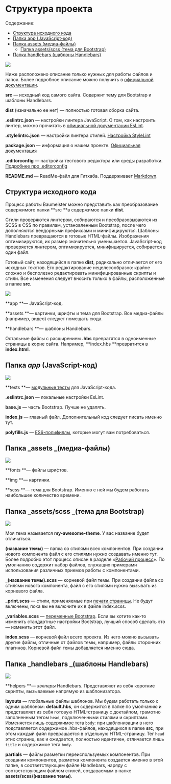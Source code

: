 # Структура проекта

Содержание:

* [Структура исходного кода](#структура-исходного-кода)
* [Папка app \(JavaScript-код\)](#папка-app-javascript-код)
* [Папка assets \(медиа-файлы\)](#папка-assets-медиа-файлы)
  * [Папка assets/scss \(тема для Bootstrap\)](#папка-assetsscss-тема-для-bootstrap)
* [Папка handlebars \(шаблоны Handlebars\)](#папка-handlebars-шаблоны-handlebars)

![](/assets/structure.png)

Ниже расположено описание только нужных для работы файлов и папок. Более подробное описание можно получить в [официальной документации](https://github.com/micromata/Baumeister/blob/master/README.md).

**src** — исходный код самого сайта. Содержит тему для Bootstrap и шаблоны Handlebars.

**dist** \(изначально ее нет\) — полностью готовая сборка сайта.

**.eslintrc.json** — настройки линтера JavaScript. О том, как настроить линтер, можно прочитать в [официальной документации EsLint](https://eslint.org/docs/user-guide/configuring).

**.stylelintrc.json** — настройки линтера стилей. [Настройка StyleLint](https://stylelint.io/user-guide/configuration/)

**package.json** — информация о нашем проекте. [Официальная документация](https://docs.npmjs.com/files/package.json)

**.editorconfig** — настройка тестового редактора или среды разработки. [Подробнее про .editorconfig](http://editorconfig.org/)

**README.md** — ReadMe-файл для Гитхаба. Поддерживает [Markdown](https://ru.wikipedia.org/wiki/Markdown).

## Структура исходного кода

Процесс работы Baumeister можно представить как преобразование содержимого папки **src **в содержимое папки **dist**.

Стили проверяются линтером, собираются и преобразовываются из SCSS в CSS по правилам, установленным Bootstrap, после чего дополняются вендорными префиксами и минифицируются. Шаблоны Handlebars превращаются в готовые HTML-файлы. Изображения оптимизируются, их размер значительно уменьшается. JavaScript-код проверяется линтером, оптимизируется, минифицируется, собирается в один файл.

Готовый сайт, находящийся в папке **dist**, радикально отличается от его исходных текстов. Его редактирование нецелесообразно: крайне сложно и бесполезно редактировать минифицированные скрипты и стили. Все изменения следует вносить только в файлы, расположенные в папке **src**.

![](/assets/structure1.png)

**app **— JavaScript-код.

**assets **— картинки, шрифты и тема для Bootstrap. Все медиа-файлы \(например, видео\) следует помещать сюда.

**handlebars **— шаблоны Handlebars.

Остальные файлы с расширением **.hbs** превратятся в одноименные страницы в корне сайта. Например, **index.hbs **превратится в **index.html**.

## Папка _app_ \(JavaScript-код\)

![](/assets/Crepostestsrcapp.png)

**tests **— [модульные тесты](https://ru.wikipedia.org/wiki/Модульное_тестирование) для JavaScript-кода.

**.eslintrc.json** — локальные настройки EsLint.

**base.js** — часть Bootstrap. Лучше не удалять.

**index.js** — главный файл. Дополнительный код следует писать именно тут.

**polyfills.js** — [ES6-полифиллы](https://learn.javascript.ru/dom-polyfill), которые могут вам потребоваться.

## Папка _assets _\(медиа-файлы\)

![](/assets/Crepostestsrcassets.png)

**fonts **— файлы шрифтов.

**img **— картинки.

**scss **— тема для Bootstrap. Именно с ней мы будем работать наибольшее количество времени.

## Папка _assets/scss _\(тема для Bootstrap\)

![](/assets/Crepostestsrcassetsscss.png)

Моя тема называется **my-awesome-theme**. У вас название будет отличаться.

**\(название темы\)** — папка со стилями всех компонентов. При создании нового компонента файл с его стилями нужно создавать именно тут. Более подробно этот процесс описан в разделе «[Рабочий процесс](/rabochii-protsess.md)». По умолчанию содержит набор файлов, служащих примерами использования различных приемов работы с компонентами.

**\_\(название темы\).scss** — корневой файл темы. При создании файла со стилями нового компонента, файл с его стилями нужно вызывать из корневого файла.

**\_print.scss** — стили, применяемые при [печати страницы](https://habrahabr.ru/post/160997/). Не будут включены, пока вы не включите их в файле index.scss.

**\_variables.scss** — [переменные Bootstrap](https://getbootstrap.com/docs/4.0/getting-started/options/#customizing-variables). Если вы хотите как-то изменить стандартные настройки Bootstrap, лучший способ сделать это — изменить этот файл.

**index.scss** — корневой файл всего проекта. Из него можно вызывать другие файлы, отличные от файлов темы, например, файлы сторонних плагинов. Корневой файл темы добавляется именно сюда.

## Папка _handlebars _\(шаблоны Handlebars\)

![](/assets/Crepostestsrchandlebars.png)

**helpers **— _хэлперы_ Handlebars. Представляют из себя короткие скрипты, вызываемые напрямую из шаблонизатора.

**layouts** — глобальные файлы шаблонов. Мы будем работать только с одним шаблоном: **default.hbs**, он содержится в папке по умолчанию и представляет из себя готовую HTML-страницу с доктайпом, грамотно заполненным тегом `head`, подключенными стилями и скриптами. Изменяется лишь содержимое тега `body`: при шаблонизации в него подставляется содержимое .hbs-файлов, находящихся в папке **src**, при этом каждый файл превращается в отдельную HTML-страницу. Тег `head` этих страниц, как и ожидается, полностью идентичен, отличается лишь `title` и содержимое тега `body`.

**partials** — файлы разметки переиспользуемых компонентов. При создании компонентов, разметка компонента создается именно в этой папке, в соответствующем файле Handlebars, наряду с соответствующим файлом стилей, создаваемым в папке **assets/scss/\(название темы\)**.

